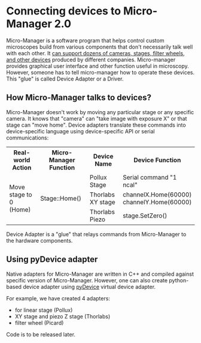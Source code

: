 # Connecting devices to Micro-Manager 2.0

Micro-Manager is a software program that helps control custom microscopes build from various components that don't necessarily talk well with each other. It [can support dozens of cameras, stages, filter wheels, and other devices](https://micro-manager.org/Device_Support) produced by different companies. Micro-manager provides graphical user interface and other function useful in microscopy. However, someone has to tell micro-manager how to operate these devices. This "glue" is called Device Adapter or a Driver.

## How Micro-Manager talks to devices?

Micro-Manager doesn't work by moving any particular stage or any specific camera. It knows that "camera" can "take image with exposure X" or that stage can "move home". Device adapters translate these commands into device-specific language using device-specific API or serial communications:

<table style="width:100%">
  <tr>
    <th>Real-world Action</th>
    <th>Micro-Manager Function</th>
    <th>Device Name</th>
    <th>Device Function</th>
  </tr>
  <tr>
    <td rowspan=3>Move stage to 0 (Home)</td>
    <td rowspan=3> Stage::Home() </td>
    <td> Pollux Stage</td>
    <td> Serial command "1 ncal"</td>
  </tr>
  <tr>
    <td>Thorlabs XY stage</td>
    <td>channelX.Home(60000)<br>channelY.Home(60000)</td>
  </tr>
  <tr>
    <td>Thorlabs Piezo</td>
    <td>stage.SetZero()</td>
  </tr>
</table>

Device Adapter is a "glue" that relays commands from Micro-Manager to the hardware components.

## Using pyDevice adapter

Native adapters for Micro-Manager are written in C++ and compiled against specific version of Micro-Manager. However, one can also create python-based device adapter using [pyDevice](https://github.com/micro-manager/mmCoreAndDevices/tree/main/DeviceAdapters/PyDevice) virtual device adapter.

For example, we have created 4 adapters:
- for linear stage (Pollux)
- XY stage and piezo Z stage (Thorlabs)
- filter wheel (Picard)

Code is to be released later.
